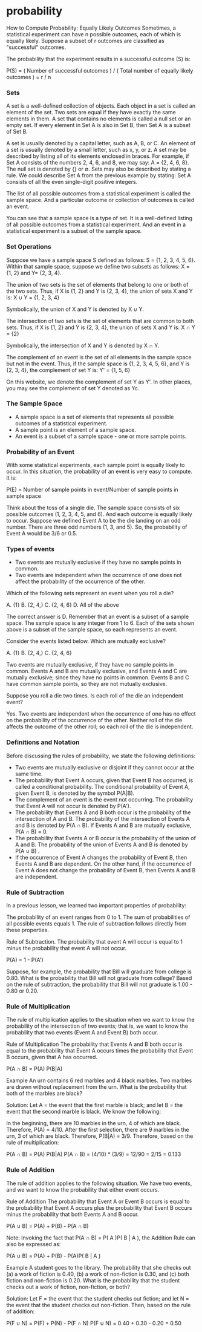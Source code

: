 # probability

How to Compute Probability: Equally Likely Outcomes
Sometimes, a statistical experiment can have n possible outcomes, each of which is equally likely. Suppose a subset of r outcomes are classified as "successful" outcomes.

The probability that the experiment results in a successful outcome (S) is:

P(S) = ( Number of successful outcomes ) / ( Total number of equally likely outcomes ) = r / n


### Sets ###
A set is a well-defined collection of objects.
Each object in a set is called an element of the set.
Two sets are equal if they have exactly the same elements in them.
A set that contains no elements is called a null set or an empty set.
If every element in Set A is also in Set B, then Set A is a subset of Set B.



A set is usually denoted by a capital letter, such as A, B, or C.
An element of a set is usually denoted by a small letter, such as x, y, or z.
A set may be described by listing all of its elements enclosed in braces. For example, if Set A consists of the numbers 2, 4, 6, and 8, we may say: A = {2, 4, 6, 8}.
The null set is denoted by {} or ∅.
Sets may also be described by stating a rule. We could describe Set A from the previous example by stating: Set A consists of all the even single-digit positive integers.

The list of all possible outcomes from a statistical experiment is called the sample space. And a particular outcome or collection of outcomes is called an event.

You can see that a sample space is a type of set. It is a well-defined listing of all possible outcomes from a statistical experiment. And an event in a statistical experiment is a subset of the sample space.

### Set Operations ###
Suppose we have a sample space S defined as follows: S = {1, 2, 3, 4, 5, 6}. Within that sample space, suppose we define two subsets as follows: X = {1, 2} and Y= {2, 3, 4}.

The union of two sets is the set of elements that belong to one or both of the two sets. Thus, if X is {1, 2} and Y is {2, 3, 4}, the union of sets X and Y is:
X ∪ Y = {1, 2, 3, 4}

Symbolically, the union of X and Y is denoted by X ∪ Y.

The intersection of two sets is the set of elements that are common to both sets. Thus, if X is {1, 2} and Y is {2, 3, 4}, the union of sets X and Y is:
X ∩ Y = {2}

Symbolically, the intersection of X and Y is denoted by X ∩ Y.

The complement of an event is the set of all elements in the sample space but not in the event. Thus, if the sample space is {1, 2, 3, 4, 5, 6}, and Y is {2, 3, 4}, the complement of set Y is:
Y' = {1, 5, 6}

On this website, we denote the complement of set Y as Y'. In other places, you may see the complement of set Y denoted as Yc.

### The Sample Space ###
* A sample space is a set of elements that represents all possible outcomes of a statistical experiment.
* A sample point is an element of a sample space.
* An event is a subset of a sample space - one or more sample points.

### Probability of an Event ###
With some statistical experiments, each sample point is equally likely to occur. In this situation, the probability of an event is very easy to compute. It is:

P(E) =	Number of sample points in event/Number of sample points in sample space	

Think about the toss of a single die. The sample space consists of six possible outcomes (1, 2, 3, 4, 5, and 6). And each outcome is equally likely to occur. Suppose we defined Event A to be the die landing on an odd number. There are three odd numbers (1, 3, and 5). So, the probability of Event A would be 3/6 or 0.5.

### Types of events ###
* Two events are mutually exclusive if they have no sample points in common.
* Two events are independent when the occurrence of one does not affect the probability of the occurrence of the other.

Which of the following sets represent an event when you roll a die?

A.   {1}
B.   {2, 4,}
C.   {2, 4, 6}
D.   All of the above

The correct answer is D. Remember that an event is a subset of a sample space. The sample space is any integer from 1 to 6. Each of the sets shown above is a subset of the sample space, so each represents an event.


Consider the events listed below. Which are mutually exclusive?

A.   {1}
B.   {2, 4,}
C.   {2, 4, 6}

Two events are mutually exclusive, if they have no sample points in common. Events A and B are mutually exclusive, and Events A and C are mutually exclusive; since they have no points in common. Events B and C have common sample points, so they are not mutually exclusive.

Suppose you roll a die two times. Is each roll of the die an independent event?

Yes. Two events are independent when the occurrence of one has no effect on the probability of the occurrence of the other. Neither roll of the die affects the outcome of the other roll; so each roll of the die is independent.

### Definitions and Notation ###
Before discussing the rules of probability, we state the following definitions:

* Two events are mutually exclusive or disjoint if they cannot occur at the same time.
* The probability that Event A occurs, given that Event B has occurred, is called a conditional probability. The conditional probability of Event A, given Event B, is denoted by the symbol P(A|B).
* The complement of an event is the event not occurring. The probability that Event A will not occur is denoted by P(A').
* The probability that Events A and B both occur is the probability of the intersection of A and B. The probability of the intersection of Events A and B is denoted by P(A ∩ B). If Events A and B are mutually exclusive, P(A ∩ B) = 0.
* The probability that Events A or B occur is the probability of the union of A and B. The probability of the union of Events A and B is denoted by P(A ∪ B) .
* If the occurrence of Event A changes the probability of Event B, then Events A and B are dependent. On the other hand, if the occurrence of Event A does not change the probability of Event B, then Events A and B are independent.

### Rule of Subtraction ###
In a previous lesson, we learned two important properties of probability:

The probability of an event ranges from 0 to 1.
The sum of probabilities of all possible events equals 1.
The rule of subtraction follows directly from these properties.

Rule of Subtraction. The probability that event A will occur is equal to 1 minus the probability that event A will not occur.

P(A) = 1 - P(A')

Suppose, for example, the probability that Bill will graduate from college is 0.80. What is the probability that Bill will not graduate from college? Based on the rule of subtraction, the probability that Bill will not graduate is 1.00 - 0.80 or 0.20.

### Rule of Multiplication ###
The rule of multiplication applies to the situation when we want to know the probability of the intersection of two events; that is, we want to know the probability that two events (Event A and Event B) both occur.

Rule of Multiplication The probability that Events A and B both occur is equal to the probability that Event A occurs times the probability that Event B occurs, given that A has occurred.

P(A ∩ B) = P(A) P(B|A)

Example
An urn contains 6 red marbles and 4 black marbles. Two marbles are drawn without replacement from the urn. What is the probability that both of the marbles are black?

Solution: Let A = the event that the first marble is black; and let B = the event that the second marble is black. We know the following:

In the beginning, there are 10 marbles in the urn, 4 of which are black. Therefore, P(A) = 4/10.
After the first selection, there are 9 marbles in the urn, 3 of which are black. Therefore, P(B|A) = 3/9.
Therefore, based on the rule of multiplication:

P(A ∩ B) = P(A) P(B|A)
P(A ∩ B) = (4/10) * (3/9) = 12/90 = 2/15 = 0.133

### Rule of Addition ###
The rule of addition applies to the following situation. We have two events, and we want to know the probability that either event occurs.

Rule of Addition The probability that Event A or Event B occurs is equal to the probability that Event A occurs plus the probability that Event B occurs minus the probability that both Events A and B occur.

P(A ∪ B) = P(A) + P(B) - P(A ∩ B)

Note: Invoking the fact that P(A ∩ B) = P( A )P( B | A ), the Addition Rule can also be expressed as:

P(A ∪ B) = P(A) + P(B) - P(A)P( B | A )

Example
A student goes to the library. The probability that she checks out (a) a work of fiction is 0.40, (b) a work of non-fiction is 0.30, and (c) both fiction and non-fiction is 0.20. What is the probability that the student checks out a work of fiction, non-fiction, or both?

Solution: Let F = the event that the student checks out fiction; and let N = the event that the student checks out non-fiction. Then, based on the rule of addition:

P(F ∪ N) = P(F) + P(N) - P(F ∩ N)
P(F ∪ N) = 0.40 + 0.30 - 0.20 = 0.50
